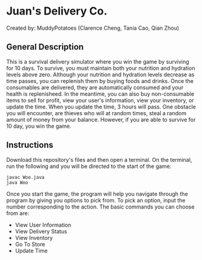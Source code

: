 # Juan's Delivery Co.
Created by: MuddyPotatoes (Clarence Cheng, Tania Cao, Qian Zhou)

## General Description
This is a survival delivery simulator where you win the game by surviving for 10 days. To survive, you must maintain both your nutrition and hydration levels above zero. Although your nutrition and hydration levels decrease as time passes, you can replenish them by buying foods and drinks. Once the consumables are delivered, they are automatically consumed and your health is replenisheed. In the meantime, you can also buy non-consumable items to sell for profit, view your user's information, view your inventory, or update the time. When you update the time, 3 hours will pass. One obstacle you will encounter, are thieves who will at random times, steal a random amount of money from your balance. However, if you are able to survive for 10 day, you win the game.

## Instructions 
Download this repository's files and then open a terminal. On the terminal, run the following and you will be directed to the start of the game:
```
javac Woo.java
java Woo
```

Once you start the game, the program will help you navigate through the program by giving you options to pick from. To pick an option, input the number corresponding to the action. The basic commands you can choose from are:
* View User Information
* View Delivery Status
* View Inventory
* Go To Store
* Update Time

